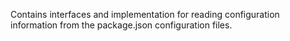 Contains interfaces and implementation for reading configuration information from the package.json configuration files.